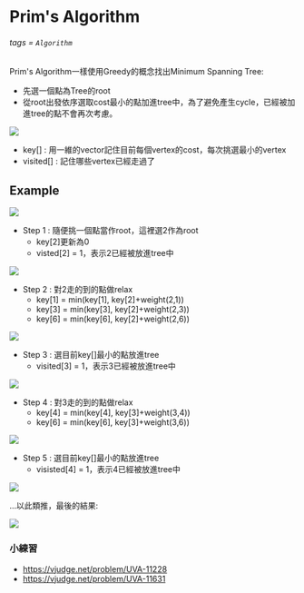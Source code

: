 # Prim's Algorithm
###### tags = `Algorithm`

Prim's Algorithm一樣使用Greedy的概念找出Minimum Spanning Tree:

* 先選一個點為Tree的root
* 從root出發依序選取cost最小的點加進tree中，為了避免產生cycle，已經被加進tree的點不會再次考慮。

![](https://i.imgur.com/o2M3nyQ.png)

* key[] : 用一維的vector記住目前每個vertex的cost，每次挑選最小的vertex
* visited[] : 記住哪些vertex已經走過了

## Example

![](https://i.imgur.com/h6w4RpE.png)


* Step 1 : 隨便挑一個點當作root，這裡選2作為root
    * key[2]更新為0
    * visted[2] = 1，表示2已經被放進tree中

![](https://i.imgur.com/0br0ay5.png)

* Step 2 : 對2走的到的點做relax
    * key[1] = min(key[1], key[2]+weight(2,1))
    * key[3] = min(key[3], key[2]+weight(2,3))
    * key[6] = min(key[6], key[2]+weight(2,6))

![](https://i.imgur.com/OIu0epf.png)

* Step 3 : 選目前key[]最小的點放進tree
    * visited[3] = 1，表示3已經被放進tree中

![](https://i.imgur.com/6WOAz49.png)

* Step 4 : 對3走的到的點做relax
    * key[4] = min(key[4], key[3]+weight(3,4))
    * key[6] = min(key[6], key[3]+weight(3,6))

![](https://i.imgur.com/qiC016O.png)

* Step 5 : 選目前key[]最小的點放進tree
    * visisted[4] = 1，表示4已經被放進tree中

![](https://i.imgur.com/tPb2azd.png)

...以此類推，最後的結果:

![](https://i.imgur.com/Ric0z6r.png)

### 小練習

* https://vjudge.net/problem/UVA-11228
* https://vjudge.net/problem/UVA-11631